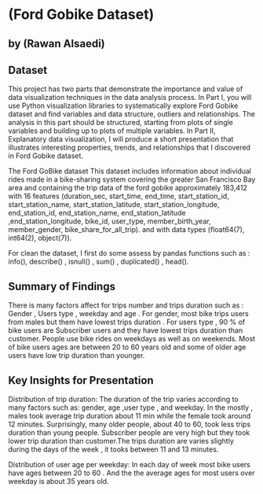 # (Ford Gobike Dataset)
## by (Rawan Alsaedi)


## Dataset

This project has two parts that demonstrate the importance and value of data visualization techniques in the data analysis process. In Part I, you will use Python visualization libraries to systematically explore Ford Gobike dataset and find variables and  data structure, outliers and relationships. The analysis in this part should be structured,  starting from plots of single variables and building up to plots of multiple variables.  In Part II, Explanatory data visualization,  I will produce a short presentation that illustrates interesting properties, trends, and relationships that I discovered in Ford Gobike dataset.

The Ford GoBike dataset 
This dataset includes information about individual rides made in a bike-sharing system covering the greater San Francisco Bay area and containing the trip data of the ford gobike approximately 183,412 with 16 features (duration_sec, start_time, end_time, start_station_id, start_station_name, start_station_latitude, start_station_longitude, end_station_id, end_station_name, end_station_latitude ,end_station_longitude, bike_id, user_type, member_birth_year, member_gender, bike_share_for_all_trip). 
and with data types (float64(7), int64(2), object(7)).

For clean the dataset, I first do some assess by pandas functions such as : info(), describe() , isnull() , sum() , duplicated() , head().


## Summary of Findings

There is many factors affect for trips number and trips duration such as : Gender , Users type , weekday and age .
For gender, most bike trips users from males but them have lowest trips duration . For users type , 90 % of bike users are Subscriber users and they have lowest  trips duration than customer. People use bike rides on weekdays as well as on weekends. Most of bike users ages are between 20 to 60 years old and some of older age users have low trip duration than younger.


## Key Insights for Presentation

Distribution of trip duration: The duration of the trip varies according to many factors such as: gender, age ,user type , and weekday. In the mostly , males took average trip duration about 11 min while the female took around 12 minutes. Surprisingly, many older people, about 40 to 60, took less trips duration than young people. Subscriber people are very high but they took lower trip duration than customer.The trips duration are varies slightly during the days of the week , it tooks between 11 and 13  minutes.


Distribution of user age per weekday: In each day of week most bike users have ages between 20 to 60 . And the the average ages for most users over weekday is about 35 years old.